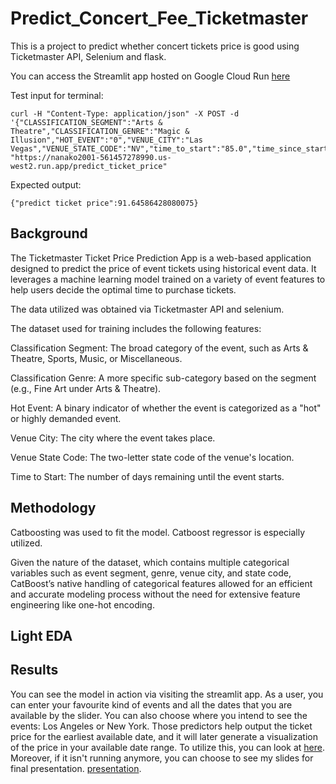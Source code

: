 # Predict_Concert_Fee_Ticketmaster

This is a project to predict whether concert tickets price is good using Ticketmaster API, Selenium and flask.

You can access the Streamlit app hosted on Google Cloud Run [here](https://app-561457278990.us-west2.run.app)


Test input for terminal:
```
curl -H "Content-Type: application/json" -X POST -d '{"CLASSIFICATION_SEGMENT":"Arts & Theatre","CLASSIFICATION_GENRE":"Magic & Illusion","HOT_EVENT":"0","VENUE_CITY":"Las Vegas","VENUE_STATE_CODE":"NV","time_to_start":"85.0","time_since_start_sale":"-146.0"}' "https://nanako2001-561457278990.us-west2.run.app/predict_ticket_price"
```
Expected output:
```
{"predict ticket price":91.64586428080075}
```


## Background

The Ticketmaster Ticket Price Prediction App is a web-based application designed to predict the price of event tickets using historical event data. It leverages a machine learning model trained on a variety of event features to help users decide the optimal time to purchase tickets.

The data utilized was obtained via Ticketmaster API and selenium.

The dataset used for training includes the following features:

Classification Segment: The broad category of the event, such as Arts & Theatre, Sports, Music, or Miscellaneous.

Classification Genre: A more specific sub-category based on the segment (e.g., Fine Art under Arts & Theatre).

Hot Event: A binary indicator of whether the event is categorized as a "hot" or highly demanded event.

Venue City: The city where the event takes place.

Venue State Code: The two-letter state code of the venue's location.

Time to Start: The number of days remaining until the event starts.

## Methodology

Catboosting was used to fit the model. Catboost regressor is especially utilized. 

Given the nature of the dataset, which contains multiple categorical variables such as event segment, genre, venue city, and state code, CatBoost’s native handling of categorical features allowed for an efficient and accurate modeling process without the need for extensive feature engineering like one-hot encoding.

## Light EDA



## Results

You can see the model in action via visiting the streamlit app. As a user, you can enter your favourite kind of events and all the dates that you are available by the slider. You can also choose where you intend to see the events: Los Angeles or New York. Those predictors help output the ticket price for the earliest available date, and it will later generate a visualization of the price in your available date range. To utilize this, you can look at [here](https://app-561457278990.us-west2.run.app). Moreover, if it isn't running anymore, you can choose to see my slides for final presentation. [presentation](https://github.com/JessicaCaishanghai/Predict_Concert_Fee_Ticketmaster/blob/main/slides/418Final%20Where%E2%80%99s%20the%20best%20seats_%20%20Predicting%20Concert%20Prices%20To%20Assist%20Decision%20(2).pdf).

